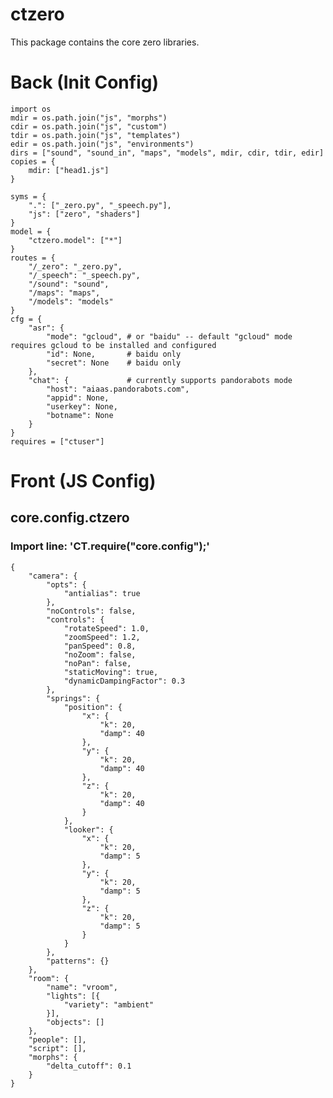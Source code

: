 # ctzero
This package contains the core zero libraries.


# Back (Init Config)

    import os
    mdir = os.path.join("js", "morphs")
    cdir = os.path.join("js", "custom")
    tdir = os.path.join("js", "templates")
    edir = os.path.join("js", "environments")
    dirs = ["sound", "sound_in", "maps", "models", mdir, cdir, tdir, edir]
    copies = {
    	mdir: ["head1.js"]
    }
    
    syms = {
    	".": ["_zero.py", "_speech.py"],
    	"js": ["zero", "shaders"]
    }
    model = {
    	"ctzero.model": ["*"]
    }
    routes = {
    	"/_zero": "_zero.py",
    	"/_speech": "_speech.py",
    	"/sound": "sound",
    	"/maps": "maps",
    	"/models": "models"
    }
    cfg = {
    	"asr": {
    		"mode": "gcloud", # or "baidu" -- default "gcloud" mode requires gcloud to be installed and configured
    		"id": None,       # baidu only
    		"secret": None    # baidu only
    	},
    	"chat": {             # currently supports pandorabots mode
    		"host": "aiaas.pandorabots.com",
    		"appid": None,
    		"userkey": None,
    		"botname": None
    	}
    }
    requires = ["ctuser"]

# Front (JS Config)

## core.config.ctzero
### Import line: 'CT.require("core.config");'
    {
    	"camera": {
    		"opts": {
    			"antialias": true
    		},
    		"noControls": false,
    		"controls": {
    			"rotateSpeed": 1.0,
    			"zoomSpeed": 1.2,
    			"panSpeed": 0.8,
    			"noZoom": false,
    			"noPan": false,
    			"staticMoving": true,
    			"dynamicDampingFactor": 0.3
    		},
    		"springs": {
    			"position": {
    				"x": {
    					"k": 20,
    					"damp": 40
    				},
    				"y": {
    					"k": 20,
    					"damp": 40
    				},
    				"z": {
    					"k": 20,
    					"damp": 40
    				}
    			},
    			"looker": {
    				"x": {
    					"k": 20,
    					"damp": 5
    				},
    				"y": {
    					"k": 20,
    					"damp": 5
    				},
    				"z": {
    					"k": 20,
    					"damp": 5
    				}
    			}
    		},
    		"patterns": {}
    	},
    	"room": {
    		"name": "vroom",
    		"lights": [{
    			"variety": "ambient"
    		}],
    		"objects": []
    	},
    	"people": [],
    	"script": [],
    	"morphs": {
    		"delta_cutoff": 0.1
    	}
    }